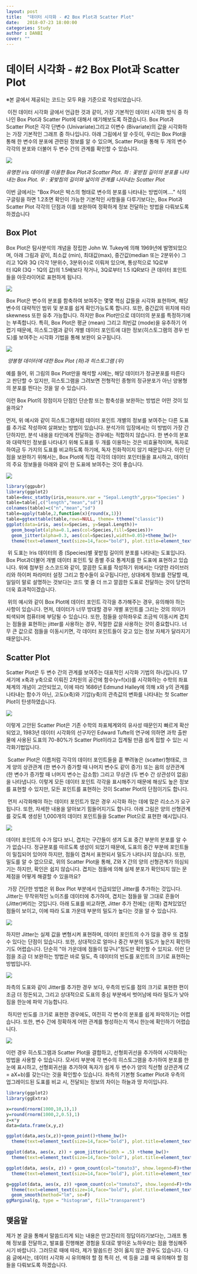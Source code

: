 ```yaml
---
layout: post
title:  "데이터 시각화 - #2 Box Plot과 Scatter Plot"
date:   2018-07-23 18:00:00
categories: Study
author : DANBI
cover: ""
---
```


# 데이터 시각화 - #2 Box Plot과 Scatter Plot

※본 글에서 제공되는 코드는 모두 R을 기준으로 작성되었습니다.  

​	이전 데이터 시각화 글에서 언급한 것과 같이, 가장 기본적인 데이터 시각화 방식 중 하나인 Box Plot과 Scatter Plot에 대해서 얘기해보도록 하겠습니다. Box Plot과 Scatter Plot은 각각 단변수 (Univariate)그리고 이변수 (Bivariate)의 값을 시각화하는 가장 기본적인 그래프 중 하나입니다. 아래 그림에서 알 수듯이, 우리는 Box Plot을 통해 한 변수의 분포에 관련된 정보를 알 수 있으며, Scatter Plot을 통해 두 개의 변수 각각의 분포와 더불어 두 변수 간의 관계를 확인할 수 있습니다. 

![](/assets/study/eda2/eda2_graph1.png)

*유명한 iris 데이터를 이용한 Box Plot과 Scatter Plot.*
*좌 : 꽃받침 길이의 분포를 나타내는 Box Plot. 우 : 꽃밪침의 길이와 넓이의 관계를 나타내는 Scatter Plot*

이번 글에서는 "Box Plot은 박스의 형태로 변수의 분포를 나타내는 방법이며...." 식의 구글링을 하면 1.2초면 확인이 가능한 기본적인 사항들을 다루기보다는, Box Plot과 Scatter Plot 각각의 단점과 이를 보완하여 정확하게 정보 전달하는 방법을 다뤄보도록 하겠습니다

## Box Plot

Box Plot은 탐사분석의 개념을 정립한 John W. Tukey에 의해 1969년에 발명되었으며, 아래 그림과 같이, 최소값 (min), 최대값(max), 중간값(median 또는 2분위수) 그리고 1Q와 3Q (각각 1분위수, 3분위수)로 이뤄져 있으며, 통상적으로 1Q로부터 IQR (3Q - 1Q의 값)의 1.5배보다 작거나, 3Q로부터 1.5 IQR보다 큰 데이터 포인트들을 아웃라이어로 표현하게 됩니다. 

![](/assets/study/eda2/eda2_boxplot.png)

Box Plot은 변수의 분포를 함축하여 보여주는 몇몇 핵심 값들을 시각화 표현하며, 해당 변수의 대략적인 범위 및 분포를 쉽게 확인가능도록 합니다. 또한, 중간값의 위치에 따라 skewness 또한 유추 가능합니다. 하지만 Box Plot만으로 데이터의 분포를 특정하기에는 부족합니다. 특히, Box Plot은 평균 (mean) 그리고 최빈값 (mode)을 유추하기 어렵기 때문에, 히스토그램과 같이 개별 데이터 포인트에 대한 정보(히스토그램의 경우 빈도)를 보여주는 시각화 기법을 통해 보완이 요구됩니다. 

![](/assets/study/eda2/eda2_boxplot2.png)

​						*양봉형 데이터에 대한 Box Plot (좌)과 히스토그램 (우)*

예를 들어, 위 그림의 Box Plot만을 해석할 시에는, 해당 데이터가 정규분포를 따른다고 판단할 수 있지만, 히스토그램을 그려보면 전형적인 종형의 정규분포가 아닌 양봉형의 분포를 띈다는 것을 알 수 있습니다.  

이런 Box Plot의 장점이자 단점인 단순함 또는 함축성을 보완하는 방법은 어떤 것이 있을까요?  

먼저, 위 예시와 같이 히스토그램처럼 데이터 포인트 개별의 정보를 보여주는 다른 도표를 추가로 작성하여 살펴보는 방법이 있습니다. 분석가의 입장에서는 이 방법이 가장 간단하지만, 분석 내용을 타인에게 전달하는 경우에는 적합하지 않습니다. 한 변수의 분포와 대략적인 정보를 나타내기 위해 도표를 두 개를 이용하는 것은 비효율적이며, 독자로 하여금 두 가지의 도표를 비교하도록 하기에, 독자 친화적이지 않기 때문입니다. 이런 단점을 보완하기 위해서는, Box Plot에 직접 각각의 데이터 포인터들을 표시하고, 데이터의 주요 정보들을 아래와 같이 한 도표에 보여주는 것이 좋습니다.  

![](/assets/study/eda2/eda2_boxplot3.png)

```R
library(ggpubr)
library(ggplot2)
table=desc_statby(iris,measure.var = "Sepal.Length",grps="Species" )
table=table[,c("length","mean","sd")]
colnames(table)=c("n","mean","sd")
table=apply(table,2,function(x){round(x,1)})
table=ggtexttable(table,rows=NULL, theme= ttheme("classic"))
ggplot(data=iris, aes(x=Species, y=Sepal.Length))+
  geom_boxplot(alpha=0.1,aes(col=Species,fill=Species))+
  geom_jitter(alpha=0.3, aes(col=Species),width=0.05)+theme_bw()+
  theme(text=element_text(size=14,face="bold"), plot.title=element_text(hjust=0.5, size=16,face="bold"))+ annotation_custom(ggplotGrob(table),xmin=2.8,xmax=3.1,ymin=1.5)
```

​	위 도표는 Iris 데이터의 종 (Species)별 꽃받침 길이의 분포를 나타내는 도표입니다. Box Plot과더불어 개별 데이터 포인트 및 종별 주요 통계치를 한 도표에 표현하고 있습니다. 위에 첨부된 소스코드와 같이, 깔끔한 도표를 작성하기 위에서는 다양한 라이브러리와 하이퍼 파라미터 설정 그리고 함수들이 요구됩니다만, 상대에게 정보를 전달할 때, 일일이 말로 설명하는 것보다는 코드 몇 줄 더 쓰고 깔끔한 도표로 전달하는 것이 당연히 더욱 효과적이겠습니다.  

​	위의 예시와 같이 Box Plot에 데이터 포인트 각각을 추가해주는 경우, 유의해야 하는 사항이 있습니다. 먼저, 데이터가 너무 방대할 경우 개별 포인트를 그리는 것의 의미가 퇴색되며 컴퓨터에 부담될 수 있습니다. 또한, 점들을 상하좌우로 조금씩 이동시켜 겹치는 점들을 표현하는 jitter를 사용하는 경우, 적절한 값을 사용하는 것이 중요합니다. 너무 큰 값으로 점들을 이동시키면, 각 데이터 포인트들이 갖고 있는 정보 자체가 달라지기 때문입니다.  



## Scatter Plot

Scatter Plot은 두 변수 간의 관계를 보여주는 대표적인 시각화 기법의 하나입니다. 17세기에 x축과 y축으로 이뤄진 2차원의 공간에 함수(y=f(x))를 시각화하는 수학의 좌표체계의 개념이 고안되었고, 이에 따라 1686년 Edmund Halley에 의해 x와 y의 관계를 나타내는 함수가 아닌, 고도(x축)와 기압(y축)의 관측값의 변화를 나타내는 첫 Scatter Plot이 탄생하였습니다.  

![](/assets/study/eda2/eda2_sc1.png)

이렇게 고안된 Scatter Plot은 기존 수학의 좌표체계와의 유사성 때문인지 빠르게 확산되었고, 1983년 데이터 시각화의 선구자인 Edward Tufte의 연구에 의하면 과학 출판물에 사용된 도표의 70-80%가 Scatter Plot이라고 집계될 만큼 쉽게 접할 수 있는 시각화기법입니다. 

​	Scatter Plot은 이름처럼 각각의 데이터 포인트들을 흩 뿌려놓은 (scatter)형태로, 크게 양의 상관관계 (한 변수가 증가할 때 나머지 변수도 같이 증가) 또는 음의 상관관계 (한 변수가 증가할 때 너머지 변수는 감소함) 그리고 무상관 (두 변수 간 상관성이 없음)을 나타냅니다. 이렇게 모든 데이터 포인트 각각을 표시해주기 때문에 해상도 높은 정보를 표현할 수 있지만, 모든 포인트를 표현하는 것이 Scatter Plot의 단점이기도 합니다.   

​	먼저 시각화해야 하는 데이터 포인트가 많은 경우 시각화 하는 데에 많은 리소스가 요구됩니다. 또한, 자세한 내용을 알아보기 힘들어지기도 합니다. 아래 그림은 양의 선형관계를 갖도록 생성된 1,000개의 데이터 포인트들을 Scatter Plot으로 표현한 예시입니다.  

![](/assets/study/eda2/eda2_sc2.png)

데이터 포인트의 수가 많다 보니, 겹치는 구간들이 생겨 도표 중간 부분의 분포를 알 수가 없습니다. 정규분포를 따르도록 생성이 되었기 때문에, 도표의 중간 부분에 포인트들이 밀집되어 있어야 하지만, 점들이 겹쳐서 표현되서 밀도가 나타나지 않습니다. 또한, 밀도를 알 수 없으므로, 위의 Scatter Plot을 통해, Z와 X 간의 양의 선형관계가 의심되기는 하지만, 확인은 쉽지 않습니다. 겹치는 점들에 의해 실제 분포가 확인되지 않는 문제점을 어떻게 해결할 수 있을까요? 

​	가장 간단한 방법은 위 Box Plot 부분에서 언급되었던 Jitter를 추가하는 것입니다. Jitter는 무작위적인 노이즈를 데이터에 추가하여, 겹치는 점들을 말 그대로 흔들어 (Jitter)버리는 것입니다. 아래 도표를 비교하면, Jitter 추가 전에는 (왼쪽) 겹쳐있었던 점들이 보이고, 이에 따라 도표 가운데 부분의 밀도가 높다는 것을 알 수 있습니다.  

![](/assets/study/eda2/eda2_sc4.png)

하지만 Jitter는 실제 값을 변형시켜 표현하며, 데이터 포인트의 수가 많을 경우 또 겹칠 수 있다는 단점이 있습니다. 또한, 상대적으로 얼마나 중간 부분의 밀도가 높은지 확인하기도 어렵습니다. 단순히 "아 가운데에 점들이 많구나"정도만 확인할 수 있지요. 이런 단점을 조금 더 보완하는 방법은 바로 밀도, 즉 데이터의 빈도를 포인트의 크기로 표현하는 방법입니다. 

![](/assets/study/eda2/eda2_sc5.png)

좌측의 도표와 같이 Jitter를 추가한 경우 보다, 우측의 빈도를 점의 크기로 표현한 편이 조금 더 정돈되고, 그리고 상대적으로 도표의 중심 부분에서 벗어남에 따라 밀도가 낮아짐을 한눈에 파악 가능합니다. 

​	하지만 빈도를 크기로 표현한 경우에도, 여전히 각 변수의 분포를 쉽게 파악하기는 어렵습니다. 또한, 변수 간에 정확하게 어떤 관계를 형성하는지 역시 한눈에 확인하기 어렵습니다.   

![](/assets/study/eda2/eda2_sc6.png)

이런 경우 히스토그램과 Scatter Plot을 결합하고, 선형회귀선을 추가하여 시각화하는 방법을 사용할 수 있습니다. 모서리 부분에 각 변수의 히스토그램을 추가하여 분포를 한눈에 표시하고, 선형회귀선을 추가하여 독자가 쉽게 두 변수가 양의 직선형 상관관계 (Z = aX+b)를 갖는다는 것을 확인할수 있습니다. 좌측의 기본형 Scatter Plot과 우측의 업그레이드된 도표를 비교 시, 전달되는 정보의 차이는 하늘과 땅 차이입니다. 

```R
library(ggplot2)
library(ggExtra)

x=round(rnorm(1000,10,1),1)
y=round(rnorm(1000,2,0.5),1)
z=x*y
data=data.frame(x,y,z)

ggplot(data,aes(x,z))+geom_point()+theme_bw()+
  theme(text=element_text(size=14,face="bold"), plot.title=element_text(hjust=0.5, size=16,face="bold"))

ggplot(data, aes(x, z)) + geom_jitter(width = .5) +theme_bw()+
  theme(text=element_text(size=14,face="bold"), plot.title=element_text(hjust=0.5, size=16,face="bold"))

ggplot(data, aes(x, z)) + geom_count(col="tomato3", show.legend=F)+theme_bw()+
  theme(text=element_text(size=14,face="bold"), plot.title=element_text(hjust=0.5, size=16,face="bold"))

g=ggplot(data, aes(x, z)) +geom_count(col="tomato3", show.legend=F)+theme_bw()+
  theme(text=element_text(size=14,face="bold"), plot.title=element_text(hjust=0.5, size=16,face="bold"))+
  geom_smooth(method="lm", se=F)
ggMarginal(g, type = "histogram", fill="transparent")
```



## 맺음말

제가 본 글을 통해서 말씀드리게 되는 내용은 만고진리의 정답이라기보다는, 그래프 통해 정보를 전달하고, 발표를 진행해본 경험을 토대로 쌓아온 노하우라는 점을 명심해주시기 바랍니다. 그러므로 때에 따라, 제가 말씀드린 것이 옳지 않은 경우도 있습니다. 다음 글에서는, 데이터 시각화 시 유의해야 할 점 특히 선, 색 등을 고를 때 유의해야 할 점들을 다뤄보도록 하겠습니다. 



